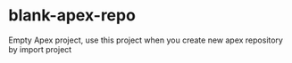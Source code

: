 # blank-apex-repo

Empty Apex project, use this project when you create new apex repository by import project